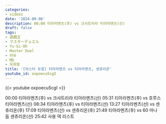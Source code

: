 ```yaml
---
categories:
- videos
date: '2024-09-06'
description: 00:00 티아라멘츠(후) vs 크샤트리라 티아라멘츠(선)
draft: false
tags:
- 遊戯王
- マスターデュエル
- Yu-Gi-Oh
- Master Duel
- 마듀
- MD
- 유희왕
title: '[마스터 듀얼] 티아라멘츠 vs 티아라멘츠, 센츄리온'
youtube_id: oxpoecu5cgI
---
```



{{< youtube oxpoecu5cgI >}}

00:00 티아라멘츠(후) vs 크샤트리라 티아라멘츠(선)
05:31 티아라멘츠(후) vs 호루스 티아라멘츠(선)
08:34 티아라멘츠(후) vs 티아라멘츠(선)
13:27 티아라멘츠(선) vs 센츄리온(후)
17:09 티아라멘츠(선) vs 센츄리온(후)
21:49 티아라멘츠(후) vs 60 마나둠 센츄리온(선)
25:42 사용 덱 리스트